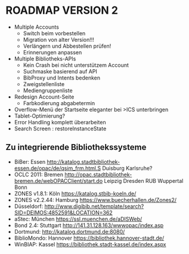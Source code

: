 ROADMAP VERSION 2
=================

* Multiple Accounts
  * Switch beim vorbestellen
  * Migration von alter Version!!!
  * Verlängern und Abbestellen prüfen!
  * Erinnerungen anpassen
* Multiple Bibliotheks-APIs
  * Kein Crash bei nicht unterstützem Account
  * Suchmaske basierend auf API
  * BibProxy und Intents bedenken
  * Zweigstellenliste
  * Mediengruppenliste
* Redesign Account-Seite
  * Farbkodierung abgabetermin
* Overflow-Menü der Startseite eleganter bei >ICS unterbringen
* Tablet-Optimierung?
* Error Handling komplett überarbeiten
* Search Screen : restoreInstanceState

Zu integrierende Bibliothekssysteme
-----------------------------------
* BiBer: Essen http://katalog.stadtbibliothek-essen.de/opac/de/qsim_frm.html.S Duisburg Karlsruhe?
* OCLC 2011: Bremen http://opac.stadtbibliothek-bremen.de/webOPACClient/start.do Leipzig Dresden RUB Wuppertal Bonn
* ZONES v1.8.1: Köln https://katalog.stbib-koeln.de/
* ZONES v2.2.44: Hamburg https://www.buecherhallen.de/Zones2/
* Düsseldorf: http://www.digibib.net/template/search?SID=DEIMOS:4852591&LOCATION=362
* aStec: München https://ssl.muenchen.de/aDISWeb/
* Bond 2.4: Stuttgart http://141.31.128.163/wwwopac/index.asp
* Dortmund: http://katalog.dortmund.de:8080/
* BiblioMondo: Hannover https://bibliothek.hannover-stadt.de/
* WinBIAP: Kassel https://bibliothek.stadt-kassel.de/index.aspx
